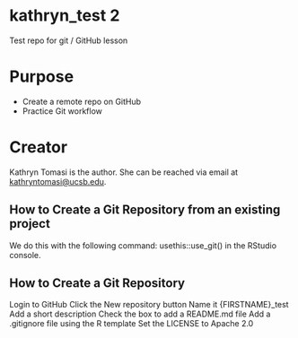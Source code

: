 # kathryn_test 2
Test repo for git / GitHub lesson 

# Purpose

- Create a remote repo on GitHub
- Practice Git workflow


# Creator
Kathryn Tomasi is the author. She can be reached via email at [kathryntomasi@ucsb.edu](mailto:kathryntomasi@ucsb).


## How to Create a Git Repository from an existing project
We do this with the following command: usethis::use_git() in the RStudio console.

## How to Create a Git Repository
Login to GitHub
Click the New repository button
Name it {FIRSTNAME}_test
Add a short description
Check the box to add a README.md file
Add a .gitignore file using the R template
Set the LICENSE to Apache 2.0

